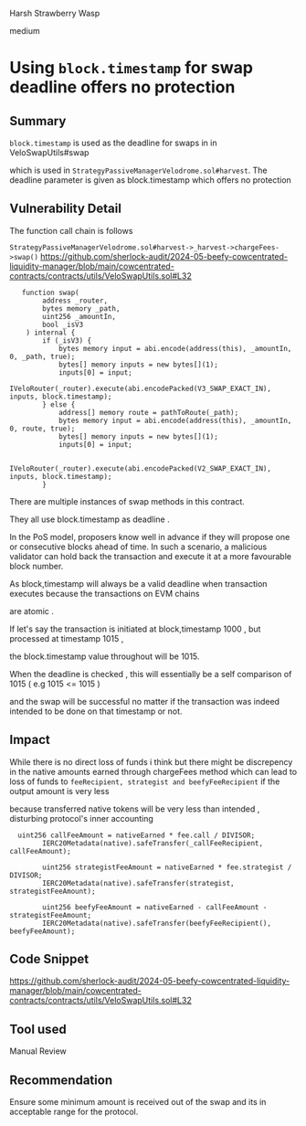 Harsh Strawberry Wasp

medium

# Using `block.timestamp` for swap deadline offers no protection

## Summary
`block.timestamp` is used as the deadline for swaps in in VeloSwapUtils#swap

which is used in `StrategyPassiveManagerVelodrome.sol#harvest`. The deadline parameter is given as block.timestamp which offers no protection 

## Vulnerability Detail
The function call chain is follows


 `StrategyPassiveManagerVelodrome.sol#harvest->_harvest->chargeFees->swap()`
https://github.com/sherlock-audit/2024-05-beefy-cowcentrated-liquidity-manager/blob/main/cowcentrated-contracts/contracts/utils/VeloSwapUtils.sol#L32

```solidity
   function swap(
        address _router,
        bytes memory _path,
        uint256 _amountIn,
        bool _isV3
    ) internal {
        if (_isV3) {
            bytes memory input = abi.encode(address(this), _amountIn, 0, _path, true);
            bytes[] memory inputs = new bytes[](1);
            inputs[0] = input;
            IVeloRouter(_router).execute(abi.encodePacked(V3_SWAP_EXACT_IN), inputs, block.timestamp);
        } else {
            address[] memory route = pathToRoute(_path);
            bytes memory input = abi.encode(address(this), _amountIn, 0, route, true);
            bytes[] memory inputs = new bytes[](1);
            inputs[0] = input;

            IVeloRouter(_router).execute(abi.encodePacked(V2_SWAP_EXACT_IN), inputs, block.timestamp);
        }
```
There are multiple instances of swap methods in this contract.

They all use block.timestamp as deadline .

In the PoS model, proposers know well in advance if they will propose one or consecutive blocks ahead of time. In such a scenario, a malicious validator can hold back the transaction and execute it at a more favourable block number.

As block,timestamp will always be a valid deadline when transaction executes because the transactions on EVM chains 

are atomic .

If let's say the transaction is initiated at block,timestamp 1000 , but processed at timestamp 1015 ,

the block.timestamp value throughout will be 1015.

When the deadline is checked , this will essentially be a self comparison of 1015 ( e.g 1015 <= 1015 )

and the swap will be successful no matter if the transaction was indeed intended to be done on that timestamp or not.

## Impact
While there is no direct loss of funds i think but there might be discrepency in the native amounts earned through chargeFees method which can lead to loss of funds to `feeRecipient, strategist and beefyFeeRecipient` if the output amount is very less

because transferred native tokens will be very less than intended , disturbing protocol's inner accounting

```solidity
  uint256 callFeeAmount = nativeEarned * fee.call / DIVISOR;
        IERC20Metadata(native).safeTransfer(_callFeeRecipient, callFeeAmount);

        uint256 strategistFeeAmount = nativeEarned * fee.strategist / DIVISOR;
        IERC20Metadata(native).safeTransfer(strategist, strategistFeeAmount);

        uint256 beefyFeeAmount = nativeEarned - callFeeAmount - strategistFeeAmount;
        IERC20Metadata(native).safeTransfer(beefyFeeRecipient(), beefyFeeAmount);

```

## Code Snippet
https://github.com/sherlock-audit/2024-05-beefy-cowcentrated-liquidity-manager/blob/main/cowcentrated-contracts/contracts/utils/VeloSwapUtils.sol#L32
## Tool used
Manual Review
## Recommendation
Ensure some minimum amount is received out of the swap and its in acceptable range for the protocol.
